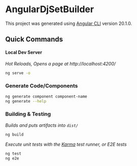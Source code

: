 # AngularDjSetBuilder

This project was generated using [Angular CLI](https://github.com/angular/angular-cli) version 20.1.0.

## Quick Commands

#### Local Dev Server

_Hot Reloads, Opens a page at http://localhost:4200/_

```bash
ng serve -o
```

### Generate Code/Components

```bash
ng generate component component-name
ng generate --help
```

### Building & Testing

_Builds and puts artifacts into `dist/`_

```bash
ng build
```

_Execute unit tests with the [Karma](https://karma-runner.github.io) test runner, or E2E tests_

```bash
ng test
ng e2e
```
